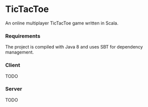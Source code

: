 # TicTacToe
An online multiplayer TicTacToe game written in Scala.

### Requirements
The project is compiled with Java 8 and uses SBT for dependency management.

### Client
TODO

### Server
TODO
